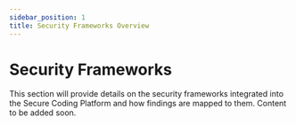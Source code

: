 ```yaml
---
sidebar_position: 1
title: Security Frameworks Overview
---
```


# Security Frameworks

This section will provide details on the security frameworks integrated into the Secure Coding Platform and how findings are mapped to them.
Content to be added soon.
